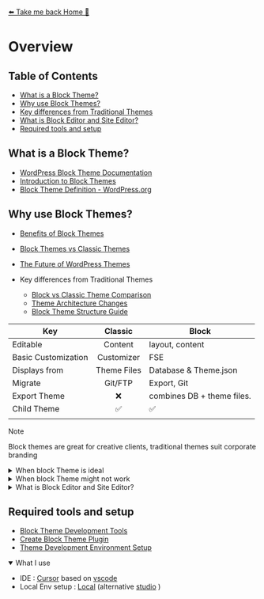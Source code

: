 [⬅️ Take me back Home 🏡](../../README.md)

# Overview

## Table of Contents
- [What is a Block Theme?](#what-is-a-block-theme)
- [Why use Block Themes?](#why-use-block-themes)
- [Key differences from Traditional Themes](#key-differences-from-traditional-themes)
- [What is Block Editor and Site Editor?](#what-is-block-editor-and-site-editor)
- [Required tools and setup](#required-tools-and-setup)

## What is a Block Theme?
- [WordPress Block Theme Documentation](https://developer.wordpress.org/block-editor/how-to-guides/themes/block-theme-overview/)
- [Introduction to Block Themes](https://learn.wordpress.org/tutorial/introduction-to-block-themes/)
- [Block Theme Definition - WordPress.org](https://wordpress.org/documentation/article/block-themes/)

## Why use Block Themes?
- [Benefits of Block Themes](https://developer.wordpress.org/block-editor/how-to-guides/themes/block-theme-overview/#benefits)
- [Block Themes vs Classic Themes](https://kinsta.com/blog/wordpress-block-themes/)
- [The Future of WordPress Themes](https://wordpress.org/news/2021/12/wordpress-5-9-features-block-themes/)

- Key differences from Traditional Themes
  - [Block vs Classic Theme Comparison](https://fullsiteediting.com/lessons/block-themes-vs-classic-themes/)
  - [Theme Architecture Changes](https://developer.wordpress.org/block-editor/how-to-guides/themes/theme-json/)
  - [Block Theme Structure Guide](https://developer.wordpress.org/themes/block-themes/block-theme-structure/)

| Key                 |      Classic       | Block                      |
| ------------------- | :----------------: | -------------------------- |
| Editable            |      Content       | layout, content            |
| Basic Customization |     Customizer     | FSE                        |
| Displays from       |    Theme Files     | Database & Theme.json      |
| Migrate             |      Git/FTP       | Export, Git                |
| Export Theme        |        :x:         | combines DB + theme files. |
| Child Theme         | :white_check_mark: | :white_check_mark:         |
|                     |                    |                            |

> [!NOTE]
> Block themes are great for creative clients, traditional themes suit corporate branding

<details>
<summary>When block Theme is ideal</summary>
- Clients who prefer hands-on design and are comfortable using WordPress's design tools.
</details>

<details>
<summary>When block Theme might not work</summary>
-  Large businesses with strict branding standards where design consistency is crucial.
- If a client is not involved in creating content beyond simple text, a traditional theme is the best choice.

</details>

<details>
<summary>What is Block Editor and Site Editor?</summary>

The Block Editor only allows us to add content to pages and posts.
Site Editor gives you the ability to edit your site cohesively. You can edit the look and feel, modify templates, and add content to pages.

</details>

## Required tools and setup

- [Block Theme Development Tools](https://developer.wordpress.org/block-editor/getting-started/devenv/)
- [Create Block Theme Plugin](https://wordpress.org/plugins/create-block-theme/)
- [Theme Development Environment Setup](https://developer.wordpress.org/block-editor/getting-started/tutorials/block-based-themes/)

<details open>
<summary> What I use </summary>

- IDE : [Cursor](https://www.cursor.com) based on [vscode](https://code.visualstudio.com)
- Local Env setup : [Local](https://localwp.com) (alternative [studio](https://developer.wordpress.com/studio/) )
</details>
